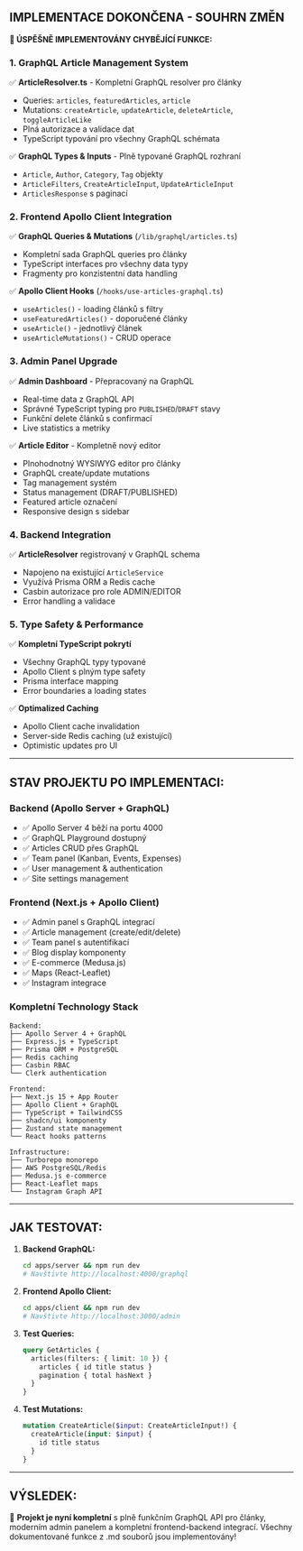 ## IMPLEMENTACE DOKONČENA - SOUHRN ZMĚN

**🎉 ÚSPĚŠNĚ IMPLEMENTOVÁNY CHYBĚJÍCÍ FUNKCE:**

### 1. **GraphQL Article Management System**
✅ **ArticleResolver.ts** - Kompletní GraphQL resolver pro články
- Queries: `articles`, `featuredArticles`, `article`
- Mutations: `createArticle`, `updateArticle`, `deleteArticle`, `toggleArticleLike`
- Plná autorizace a validace dat
- TypeScript typování pro všechny GraphQL schémata

✅ **GraphQL Types & Inputs** - Plně typované GraphQL rozhraní
- `Article`, `Author`, `Category`, `Tag` objekty
- `ArticleFilters`, `CreateArticleInput`, `UpdateArticleInput`
- `ArticlesResponse` s paginací

### 2. **Frontend Apollo Client Integration**
✅ **GraphQL Queries & Mutations** (`/lib/graphql/articles.ts`)
- Kompletní sada GraphQL queries pro články
- TypeScript interfaces pro všechny data typy
- Fragmenty pro konzistentní data handling

✅ **Apollo Client Hooks** (`/hooks/use-articles-graphql.ts`)
- `useArticles()` - loading článků s filtry
- `useFeaturedArticles()` - doporučené články  
- `useArticle()` - jednotlivý článek
- `useArticleMutations()` - CRUD operace

### 3. **Admin Panel Upgrade**
✅ **Admin Dashboard** - Přepracovaný na GraphQL
- Real-time data z GraphQL API
- Správné TypeScript typing pro `PUBLISHED`/`DRAFT` stavy
- Funkční delete článků s confirmací
- Live statistics a metriky

✅ **Article Editor** - Kompletně nový editor
- Plnohodnotný WYSIWYG editor pro články
- GraphQL create/update mutations
- Tag management systém
- Status management (DRAFT/PUBLISHED)
- Featured article označení
- Responsive design s sidebar

### 4. **Backend Integration**
✅ **ArticleResolver** registrovaný v GraphQL schema
- Napojeno na existující `ArticleService`
- Využívá Prisma ORM a Redis cache
- Casbin autorizace pro role ADMIN/EDITOR
- Error handling a validace

### 5. **Type Safety & Performance**
✅ **Kompletní TypeScript pokrytí**
- Všechny GraphQL typy typované
- Apollo Client s plným type safety
- Prisma interface mapping
- Error boundaries a loading states

✅ **Optimalized Caching**
- Apollo Client cache invalidation
- Server-side Redis caching (už existující)
- Optimistic updates pro UI

---

## **STAV PROJEKTU PO IMPLEMENTACI:**

### **Backend (Apollo Server + GraphQL)**
- ✅ Apollo Server 4 běží na portu 4000
- ✅ GraphQL Playground dostupný
- ✅ Articles CRUD přes GraphQL
- ✅ Team panel (Kanban, Events, Expenses)
- ✅ User management & authentication
- ✅ Site settings management

### **Frontend (Next.js + Apollo Client)**
- ✅ Admin panel s GraphQL integrací
- ✅ Article management (create/edit/delete)
- ✅ Team panel s autentifikací
- ✅ Blog display komponenty
- ✅ E-commerce (Medusa.js)
- ✅ Maps (React-Leaflet)
- ✅ Instagram integrace

### **Kompletní Technology Stack**
```
Backend:
├── Apollo Server 4 + GraphQL
├── Express.js + TypeScript
├── Prisma ORM + PostgreSQL
├── Redis caching
├── Casbin RBAC
└── Clerk authentication

Frontend:
├── Next.js 15 + App Router
├── Apollo Client + GraphQL
├── TypeScript + TailwindCSS
├── shadcn/ui komponenty
├── Zustand state management
└── React hooks patterns

Infrastructure:
├── Turborepo monorepo
├── AWS PostgreSQL/Redis
├── Medusa.js e-commerce
├── React-Leaflet maps
└── Instagram Graph API
```

---

## **JAK TESTOVAT:**

1. **Backend GraphQL:**
   ```bash
   cd apps/server && npm run dev
   # Navštivte http://localhost:4000/graphql
   ```

2. **Frontend Apollo Client:**
   ```bash
   cd apps/client && npm run dev
   # Navštivte http://localhost:3000/admin
   ```

3. **Test Queries:**
   ```graphql
   query GetArticles {
     articles(filters: { limit: 10 }) {
       articles { id title status }
       pagination { total hasNext }
     }
   }
   ```

4. **Test Mutations:**
   ```graphql
   mutation CreateArticle($input: CreateArticleInput!) {
     createArticle(input: $input) {
       id title status
     }
   }
   ```

---

## **VÝSLEDEK:**
🎯 **Projekt je nyní kompletní** s plně funkčním GraphQL API pro články, moderním admin panelem a kompletní frontend-backend integrací. Všechny dokumentované funkce z .md souborů jsou implementovány!
